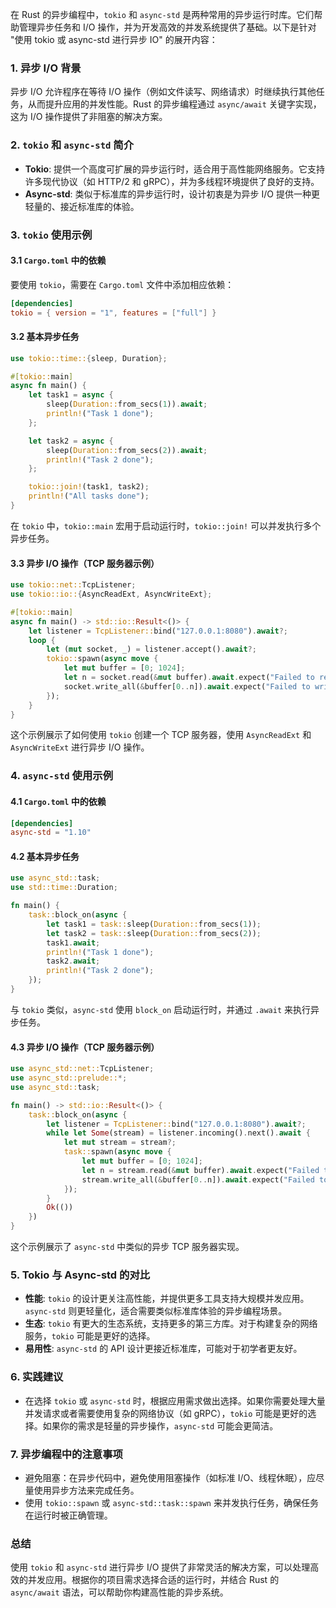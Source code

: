 在 Rust 的异步编程中，`tokio` 和 `async-std` 是两种常用的异步运行时库。它们帮助管理异步任务和 I/O 操作，并为开发高效的并发系统提供了基础。以下是针对 "使用 tokio 或 async-std 进行异步 IO" 的展开内容：

### 1. 异步 I/O 背景
异步 I/O 允许程序在等待 I/O 操作（例如文件读写、网络请求）时继续执行其他任务，从而提升应用的并发性能。Rust 的异步编程通过 `async/await` 关键字实现，这为 I/O 操作提供了非阻塞的解决方案。

### 2. `tokio` 和 `async-std` 简介
- **Tokio**: 提供一个高度可扩展的异步运行时，适合用于高性能网络服务。它支持许多现代协议（如 HTTP/2 和 gRPC），并为多线程环境提供了良好的支持。
- **Async-std**: 类似于标准库的异步运行时，设计初衷是为异步 I/O 提供一种更轻量的、接近标准库的体验。

### 3. `tokio` 使用示例
#### 3.1 `Cargo.toml` 中的依赖
要使用 `tokio`，需要在 `Cargo.toml` 文件中添加相应依赖：
```toml
[dependencies]
tokio = { version = "1", features = ["full"] }
```

#### 3.2 基本异步任务
```rust
use tokio::time::{sleep, Duration};

#[tokio::main]
async fn main() {
    let task1 = async {
        sleep(Duration::from_secs(1)).await;
        println!("Task 1 done");
    };

    let task2 = async {
        sleep(Duration::from_secs(2)).await;
        println!("Task 2 done");
    };

    tokio::join!(task1, task2);
    println!("All tasks done");
}
```
在 `tokio` 中，`tokio::main` 宏用于启动运行时，`tokio::join!` 可以并发执行多个异步任务。

#### 3.3 异步 I/O 操作（TCP 服务器示例）
```rust
use tokio::net::TcpListener;
use tokio::io::{AsyncReadExt, AsyncWriteExt};

#[tokio::main]
async fn main() -> std::io::Result<()> {
    let listener = TcpListener::bind("127.0.0.1:8080").await?;
    loop {
        let (mut socket, _) = listener.accept().await?;
        tokio::spawn(async move {
            let mut buffer = [0; 1024];
            let n = socket.read(&mut buffer).await.expect("Failed to read data");
            socket.write_all(&buffer[0..n]).await.expect("Failed to write data");
        });
    }
}
```
这个示例展示了如何使用 `tokio` 创建一个 TCP 服务器，使用 `AsyncReadExt` 和 `AsyncWriteExt` 进行异步 I/O 操作。

### 4. `async-std` 使用示例
#### 4.1 `Cargo.toml` 中的依赖
```toml
[dependencies]
async-std = "1.10"
```

#### 4.2 基本异步任务
```rust
use async_std::task;
use std::time::Duration;

fn main() {
    task::block_on(async {
        let task1 = task::sleep(Duration::from_secs(1));
        let task2 = task::sleep(Duration::from_secs(2));
        task1.await;
        println!("Task 1 done");
        task2.await;
        println!("Task 2 done");
    });
}
```
与 `tokio` 类似，`async-std` 使用 `block_on` 启动运行时，并通过 `.await` 来执行异步任务。

#### 4.3 异步 I/O 操作（TCP 服务器示例）
```rust
use async_std::net::TcpListener;
use async_std::prelude::*;
use async_std::task;

fn main() -> std::io::Result<()> {
    task::block_on(async {
        let listener = TcpListener::bind("127.0.0.1:8080").await?;
        while let Some(stream) = listener.incoming().next().await {
            let mut stream = stream?;
            task::spawn(async move {
                let mut buffer = [0; 1024];
                let n = stream.read(&mut buffer).await.expect("Failed to read data");
                stream.write_all(&buffer[0..n]).await.expect("Failed to write data");
            });
        }
        Ok(())
    })
}
```
这个示例展示了 `async-std` 中类似的异步 TCP 服务器实现。

### 5. Tokio 与 Async-std 的对比
- **性能**: `tokio` 的设计更关注高性能，并提供更多工具支持大规模并发应用。`async-std` 则更轻量化，适合需要类似标准库体验的异步编程场景。
- **生态**: `tokio` 有更大的生态系统，支持更多的第三方库。对于构建复杂的网络服务，`tokio` 可能是更好的选择。
- **易用性**: `async-std` 的 API 设计更接近标准库，可能对于初学者更友好。

### 6. 实践建议
- 在选择 `tokio` 或 `async-std` 时，根据应用需求做出选择。如果你需要处理大量并发请求或者需要使用复杂的网络协议（如 gRPC），`tokio` 可能是更好的选择。如果你的需求是轻量的异步操作，`async-std` 可能会更简洁。

### 7. 异步编程中的注意事项
- 避免阻塞：在异步代码中，避免使用阻塞操作（如标准 I/O、线程休眠），应尽量使用异步方法来完成任务。
- 使用 `tokio::spawn` 或 `async-std::task::spawn` 来并发执行任务，确保任务在运行时被正确管理。

### 总结
使用 `tokio` 和 `async-std` 进行异步 I/O 提供了非常灵活的解决方案，可以处理高效的并发应用。根据你的项目需求选择合适的运行时，并结合 Rust 的 `async/await` 语法，可以帮助你构建高性能的异步系统。

